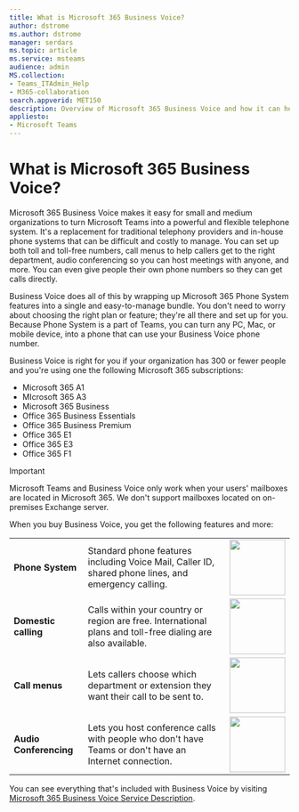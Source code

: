 ```yaml
---
title: What is Microsoft 365 Business Voice?
author: dstrome 
ms.author: dstrome
manager: serdars
ms.topic: article
ms.service: msteams
audience: admin
MS.collection: 
- Teams_ITAdmin_Help
- M365-collaboration
search.appverid: MET150
description: Overview of Microsoft 365 Business Voice and how it can help small and medium businesses communicate more effectively.
appliesto: 
- Microsoft Teams
---
```


# What is Microsoft 365 Business Voice?

Microsoft 365 Business Voice makes it easy for small and medium organizations to turn Microsoft Teams into a powerful and flexible telephone system. It's a replacement for traditional telephony providers and in-house phone systems that can be difficult and costly to manage. You can set up both toll and toll-free numbers, call menus to help callers get to the right department, audio conferencing so you can host meetings with anyone, and more. You can even give people their own phone numbers so they can get calls directly.

Business Voice does all of this by wrapping up Microsoft 365 Phone System features into a single and easy-to-manage bundle. You don't need to worry about choosing the right plan or feature; they're all there and set up for you. Because Phone System is a part of Teams, you can turn any PC, Mac, or mobile device, into a phone that can use your Business Voice phone number.

Business Voice is right for you if your organization has 300 or fewer people and you're using one the following Microsoft 365 subscriptions:

* Microsoft 365 A1
* MIcrosoft 365 A3
* Microsoft 365 Business
* Office 365 Business Essentials
* Office 365 Business Premium
* Office 365 E1
* Office 365 E3
* Office 365 F1

> [!IMPORTANT]
> Microsoft Teams and Business Voice only work when your users' mailboxes are located in Microsoft 365.  We don't support mailboxes located on on-premises Exchange server.

When you buy Business Voice, you get the following features and more:

<table>
    <tr>
        <td><b>Phone System</b>
        </td>
        <td>Standard phone features including Voice Mail, Caller ID, shared phone lines, and emergency calling.
        </td>
        <td><img src="https://docs.microsoft.com/en-us/office/media/hub-tiles/MSTeams-CloudVoice-400x140.svg" width="100">
        </td>
    </tr>
<tr>
        <td><b>Domestic calling</b>
        </td>
        <td>Calls within your country or region are free. International plans and toll-free dialing are also available.
        </td>
        <td><img src="https://docs.microsoft.com/en-us/office/media/hub-tiles/MSTeams-CloudVoice-400x140.svg" width="100">
        </td>
    </tr>
    <tr>
        <td><b>Call menus</b>
        </td>
        <td>Lets callers choose which department or extension they want their call to be sent to.
        </td>
        <td><img src="https://docs.microsoft.com/en-us/office/media/hub-tiles/MSTeams-CloudVoice-400x140.svg" width="100">
        </td>
    </tr>
    <tr>
        <td><b>Audio Conferencing</b>
        </td>
        <td>Lets you host conference calls with people who don't have Teams or don't have an Internet connection.
        </td>
        <td><img src="https://docs.microsoft.com/en-us/office/media/hub-tiles/MSTeams-CloudVoice-400x140.svg" width="100">
        </td>
    </tr>
</table>

You can see everything that's included with Business Voice by visiting [Microsoft 365 Business Voice Service Description](https://docs.microsoft.com/office365/servicedescriptions/microsoft-365-business-voice-service-description).
